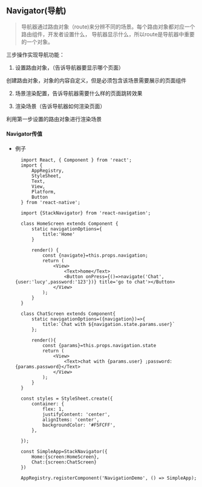 ## Navigator(导航)

> 导航器通过路由对象（route)来分辨不同的场景。每个路由对象都对应一个路由组件，开发者设置什么，
导航器显示什么，所以route是导航器中重要的一个对象。

三步操作实现导航功能：
1. 设置路由对象，（告诉导航器要显示哪个页面）

创建路由对象，对象的内容自定义，但是必须包含该场景需要展示的页面组件

2. 场景渲染配置，告诉导航器需要什么样的页面跳转效果

3. 渲染场景（告诉导航器如何渲染页面）

利用第一步设置的路由对象进行渲染场景

#### Navigator传值
- 例子


        import React, { Component } from 'react';
        import {
            AppRegistry,
            StyleSheet,
            Text,
            View,
            Platform,
            Button
        } from 'react-native';
        
        import {StackNavigator} from 'react-navigation';
        
        class HomeScreen extends Component {
            static navigationOptions={
                title:'Home'
            }
        
            render() {
                const {navigate}=this.props.navigation;
                return (
                    <View>
                        <Text>home</Text>
                        <Button onPress={()=>navigate('Chat',{user:'lucy',password:'123'})} title='go to chat'></Button>
                    </View>
                );
            }
        }
        
        class ChatScreen extends Component{
            static navigationOptions=({navigation})=>{
                title:`Chat with ${navigation.state.params.user}`
            };
        
            render(){
                const {params}=this.props.navigation.state
                return (
                    <View>
                        <Text>chat with {params.user} ;password:{params.password}</Text>
                    </View>
                );
            }
        }
        
        const styles = StyleSheet.create({
            container: {
                flex: 1,
                justifyContent: 'center',
                alignItems: 'center',
                backgroundColor: '#F5FCFF',
            },
        
        });
        
        const SimpleApp=StackNavigator({
            Home:{screen:HomeScreen},
            Chat:{screen:ChatScreen}
        })
        
        AppRegistry.registerComponent('NavigationDemo', () => SimpleApp);
    
